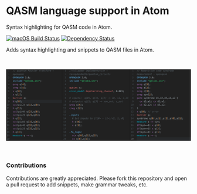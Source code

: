 # QASM language support in Atom
Syntax highlighting for QASM code in Atom.

[![macOS Build Status](https://travis-ci.org/tareqdandachi/language-qasm.svg?branch=master)](https://travis-ci.org/tareqdandachi/language-qasm)
[![Dependency Status](https://david-dm.org/tareqdandachi/language-qasm.svg)](https://david-dm.org/tareqdandachi/language-qasm)
<!-- [![Windows Build Status](https://ci.appveyor.com/api/projects/status/hmxrb9jttjh41es9/branch/master?svg=true)](https://ci.appveyor.com/project/Atom/language-python/branch/master) -->

Adds syntax highlighting and snippets to QASM files in Atom.

<br>

![Theme Preview](screenshot.png)

<br>

### Contributions
Contributions are greatly appreciated. Please fork this repository and open a pull request to add snippets, make grammar tweaks, etc.
